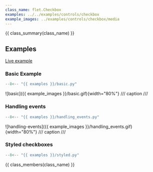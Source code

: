 ```yaml
---
class_name: flet.Checkbox
examples: ../../examples/controls/checkbox
example_images: ../examples/controls/checkbox/media
---
```


{{ class_summary(class_name) }}

## Examples

[Live example](https://flet-controls-gallery.fly.dev/input/checkbox)

### Basic Example

```python
--8<-- "{{ examples }}/basic.py"
```

![basic]({{ example_images }}/basic.gif){width="80%"}
/// caption
///


### Handling events

```python
--8<-- "{{ examples }}/handling_events.py"
```

![handling-events]({{ example_images }}/handling_events.gif){width="80%"}
/// caption
///

### Styled checkboxes

```python
--8<-- "{{ examples }}/styled.py"
```

{{ class_members(class_name) }}
